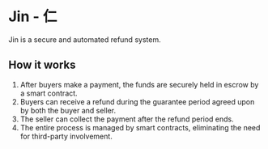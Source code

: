 # Jin - 仁
Jin is a secure and automated refund system.

## How it works
1. After buyers make a payment, the funds are securely held in escrow by a smart contract.
2. Buyers can receive a refund during the guarantee period agreed upon by both the buyer and seller.
3. The seller can collect the payment after the refund period ends.
4. The entire process is managed by smart contracts, eliminating the need for third-party involvement.

